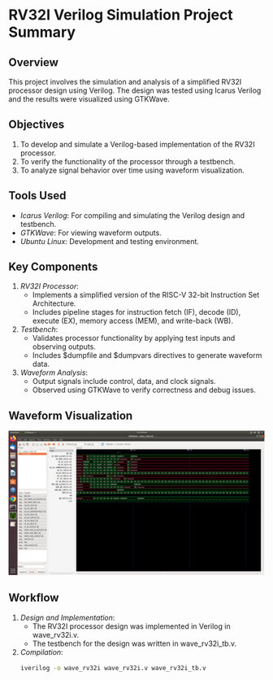 # RV32I Verilog Simulation Project Summary

## Overview
This project involves the simulation and analysis of a simplified RV32I processor design using Verilog. The design was tested using Icarus Verilog and the results were visualized using GTKWave.

## Objectives
1. To develop and simulate a Verilog-based implementation of the RV32I processor.
2. To verify the functionality of the processor through a testbench.
3. To analyze signal behavior over time using waveform visualization.

## Tools Used
- *Icarus Verilog*: For compiling and simulating the Verilog design and testbench.
- *GTKWave*: For viewing waveform outputs.
- *Ubuntu Linux*: Development and testing environment.

## Key Components
1. *RV32I Processor*:
   - Implements a simplified version of the RISC-V 32-bit Instruction Set Architecture.
   - Includes pipeline stages for instruction fetch (IF), decode (ID), execute (EX), memory access (MEM), and write-back (WB).
2. *Testbench*:
   - Validates processor functionality by applying test inputs and observing outputs.
   - Includes $dumpfile and $dumpvars directives to generate waveform data.
3. *Waveform Analysis*:
   - Output signals include control, data, and clock signals.
   - Observed using GTKWave to verify correctness and debug issues.
  
## Waveform Visualization

![Waveform Visualization](VirtualBox_vsdworkshop_24_01_2025_20_29_10.png)

## Workflow
1. *Design and Implementation*:
   - The RV32I processor design was implemented in Verilog in wave_rv32i.v.
   - The testbench for the design was written in wave_rv32i_tb.v.
2. *Compilation*:
   ```bash
   iverilog -o wave_rv32i wave_rv32i.v wave_rv32i_tb.v
